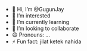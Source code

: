 - 👋 Hi, I’m @GugunJay
- 👀 I’m interested
- 🌱 I’m currently learning
- 💞️ I’m looking to collaborate
- 😄 Pronouns: ...
- ⚡ Fun fact: jilat ketek nahida

<!---
GugunJay/GugunJay is a ✨ special ✨ repository because its `README.md` (this file) appears on your GitHub profile.
You can click the Preview link to take a look at your changes.
--->
